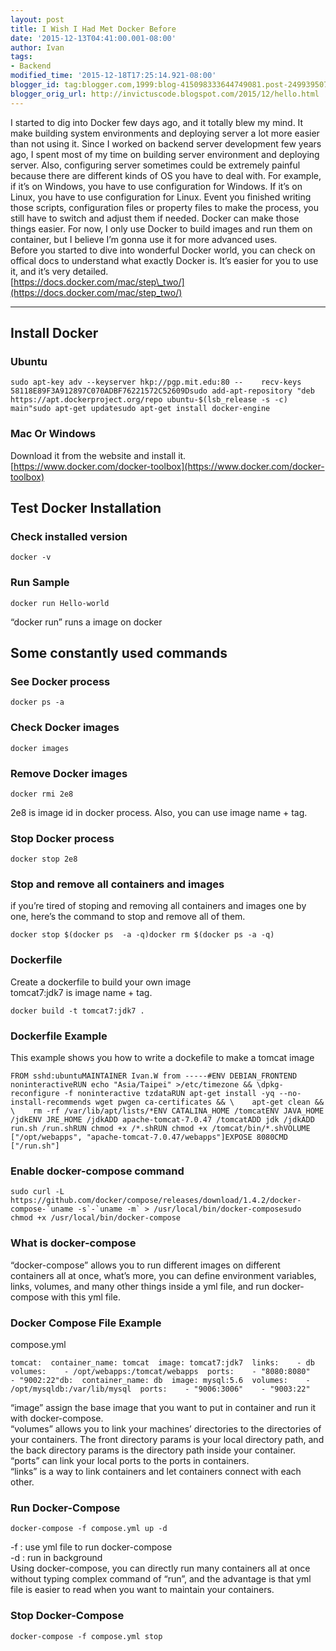 ```yaml
---
layout: post
title: I Wish I Had Met Docker Before
date: '2015-12-13T04:41:00.001-08:00'
author: Ivan
tags:
- Backend
modified_time: '2015-12-18T17:25:14.921-08:00'
blogger_id: tag:blogger.com,1999:blog-415098333644749081.post-2499395070133616141
blogger_orig_url: http://invictuscode.blogspot.com/2015/12/hello.html
---
```


I started to dig into Docker few days ago, and it totally blew my mind. It make building system environments and deploying server a lot more easier than not using it. Since I worked on backend server development few years ago, I spent most of my time on building server environment and deploying server. Also, configuring server sometimes could be extremely painful because there are different kinds of OS you have to deal with. For example, if it’s on Windows, you have to use configuration for Windows. If it’s on Linux, you have to use configuration for Linux. Event you finished writing those scripts, configuration files or property files to make the process, you still have to switch and adjust them if needed. Docker can make those things easier. For now, I only use Docker to build images and run them on container, but I believe I’m gonna use it for more advanced uses.  
Before you started to dive into wonderful Docker world, you can check on offical docs to understand what exactly Docker is. It’s easier for you to use it, and it’s very detailed.  
[https://docs.docker.com/mac/step\_two/](https://docs.docker.com/mac/step_two/)  

* * *

Install Docker
--------------

### Ubuntu

    sudo apt-key adv --keyserver hkp://pgp.mit.edu:80 --    recv-keys 58118E89F3A912897C070ADBF76221572C52609Dsudo add-apt-repository "deb https://apt.dockerproject.org/repo ubuntu-$(lsb_release -s -c) main"sudo apt-get updatesudo apt-get install docker-engine

### Mac Or Windows

Download it from the website and install it.  
[https://www.docker.com/docker-toolbox](https://www.docker.com/docker-toolbox)  

Test Docker Installation
------------------------

### Check installed version

    docker -v

### Run Sample

    docker run Hello-world

“docker run” runs a image on docker  

Some constantly used commands
-----------------------------

### See Docker process

    docker ps -a

### Check Docker images

    docker images

### Remove Docker images

    docker rmi 2e8

2e8 is image id in docker process. Also, you can use image name + tag.  

### Stop Docker process

    docker stop 2e8

### Stop and remove all containers and images

if you’re tired of stoping and removing all containers and images one by one, here’s the command to stop and remove all of them.  

    docker stop $(docker ps  -a -q)docker rm $(docker ps -a -q)

### Dockerfile

Create a dockerfile to build your own image  
tomcat7:jdk7 is image name + tag.  

    docker build -t tomcat7:jdk7 .

### Dockerfile Example

This example shows you how to write a dockefile to make a tomcat image  

    FROM sshd:ubuntuMAINTAINER Ivan.W from -----#ENV DEBIAN_FRONTEND noninteractiveRUN echo "Asia/Taipei" >/etc/timezone && \dpkg-reconfigure -f noninteractive tzdataRUN apt-get install -yq --no-install-recommends wget pwgen ca-certificates && \    apt-get clean && \    rm -rf /var/lib/apt/lists/*ENV CATALINA_HOME /tomcatENV JAVA_HOME /jdkENV JRE_HOME /jdkADD apache-tomcat-7.0.47 /tomcatADD jdk /jdkADD run.sh /run.shRUN chmod +x /*.shRUN chmod +x /tomcat/bin/*.shVOLUME ["/opt/webapps", "apache-tomcat-7.0.47/webapps"]EXPOSE 8080CMD ["/run.sh"]

### Enable docker-compose command

    sudo curl -L https://github.com/docker/compose/releases/download/1.4.2/docker-compose-`uname -s`-`uname -m` > /usr/local/bin/docker-composesudo chmod +x /usr/local/bin/docker-compose

### What is docker-compose

“docker-compose” allows you to run different images on different containers all at once, what’s more, you can define environment variables, links, volumes, and many other things inside a yml file, and run docker-compose with this yml file.  

### Docker Compose File Example

compose.yml  

    tomcat:  container_name: tomcat  image: tomcat7:jdk7  links:    - db  volumes:    - /opt/webapps:/tomcat/webapps  ports:    - "8080:8080"    - "9002:22"db:  container_name: db  image: mysql:5.6  volumes:    - /opt/mysqldb:/var/lib/mysql  ports:    - "9006:3006"    - "9003:22"

“image” assign the base image that you want to put in container and run it with docker-compose.  
“volumes” allows you to link your machines’ directories to the directories of your containers. The front directory params is your local directory path, and the back directory params is the directory path inside your container.  
“ports” can link your local ports to the ports in containers.  
“links” is a way to link containers and let containers connect with each other.  

### Run Docker-Compose

    docker-compose -f compose.yml up -d

\-f : use yml file to run docker-compose  
\-d : run in background  
Using docker-compose, you can directly run many containers all at once without typing complex command of “run”, and the advantage is that yml file is easier to read when you want to maintain your containers.  

### Stop Docker-Compose

    docker-compose -f compose.yml stop